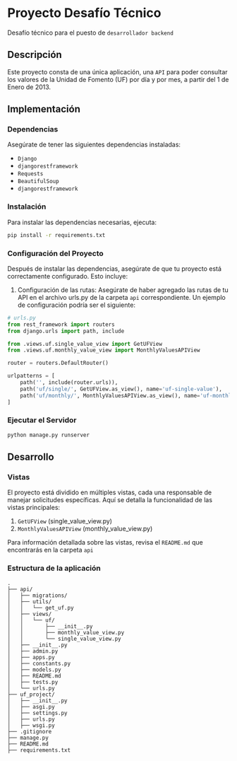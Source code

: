 # Proyecto Desafío Técnico

Desafío técnico para el puesto de `desarrollador backend`

## Descripción

Este proyecto consta de una única aplicación, una `API` para poder consultar los valores de la Unidad de Fomento (UF) por día y por mes, a partir del 1 de Enero de 2013.

## Implementación

### Dependencias

Asegúrate de tener las siguientes dependencias instaladas:

- `Django`
- `djangorestframework`
- `Requests`
- `BeautifulSoup`
- `djangorestframework`

### Instalación

Para instalar las dependencias necesarias, ejecuta:

```bash
pip install -r requirements.txt
```

### Configuración del Proyecto

Después de instalar las dependencias, asegúrate de que tu proyecto está correctamente configurado. Esto incluye:

1. Configuración de las rutas: Asegúrate de haber agregado las rutas de tu API en el archivo urls.py de la carpeta `api` correspondiente. Un ejemplo de configuración podría ser el siguiente:

```python
# urls.py
from rest_framework import routers
from django.urls import path, include

from .views.uf.single_value_view import GetUFView
from .views.uf.monthly_value_view import MonthlyValuesAPIView

router = routers.DefaultRouter()

urlpatterns = [
    path('', include(router.urls)),
    path('uf/single/', GetUFView.as_view(), name='uf-single-value'),
    path('uf/monthly/', MonthlyValuesAPIView.as_view(), name='uf-monthly-value'),
]
```

### Ejecutar el Servidor

```bash
python manage.py runserver
```

## Desarrollo

### Vistas

El proyecto está dividido en múltiples vistas, cada una responsable de manejar solicitudes específicas. Aquí se detalla la funcionalidad de las vistas principales:

1. `GetUFView` (single_value_view.py)
2. `MonthlyValuesAPIView` (monthly_value_view.py)

Para información detallada sobre las vistas, revisa el `README.md` que encontrarás en la carpeta `api`

### Estructura de la aplicación

```text
.
├── api/
│   ├── migrations/
│   ├── utils/
│   │   └── get_uf.py
│   ├── views/
│   │   └── uf/
│   │       ├── __init__.py
│   │       ├── monthly_value_view.py
│   │       └── single_value_view.py
│   ├── __init__.py
│   ├── admin.py
│   ├── apps.py
│   ├── constants.py
│   ├── models.py
│   ├── README.md
│   ├── tests.py
│   └── urls.py
├── uf_project/
│   ├── __init__.py
│   ├── asgi.py
│   ├── settings.py
│   ├── urls.py
│   ├── wsgi.py
├── .gitignore
├── manage.py
├── README.md
├── requirements.txt

```
